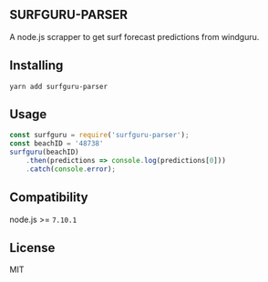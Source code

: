 SURFGURU-PARSER
---

A node.js scrapper to get surf forecast predictions from windguru.


## Installing 

    yarn add surfguru-parser


## Usage

```javascript
const surfguru = require('surfguru-parser');
const beachID = '48738'
surfguru(beachID)
    .then(predictions => console.log(predictions[0]))
    .catch(console.error);
```

## Compatibility

node.js >= `7.10.1`

## License

MIT